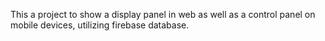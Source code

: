 This a project to show a display panel in web as well as a control panel on mobile devices, utilizing firebase database.